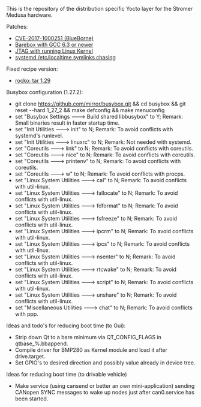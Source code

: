 This is the repository of the distribution specific Yocto layer for the Stromer Medusa hardware.

Patches:
- [CVE-2017-1000251 (BlueBorne)](https://git.kernel.org/pub/scm/linux/kernel/git/torvalds/linux.git/commit/?id=e860d2c904d1a9f38a24eb44c9f34b8f915a6ea3)
- [Barebox with GCC 6.3 or newer](http://lists.infradead.org/pipermail/barebox/2017-May/030156.html)
- [JTAG with running Linux Kernel](https://community.nxp.com/thread/376786)
- [systemd /etc/localtime symlinks chasing](https://github.com/tramseyer/meta-medusa-dist/tree/master/recipes-core/systemd/systemd/chase_symlinks_etc_localtime.patch)

Fixed recipe version:
- [rocko: tar 1.29](https://github.com/kraj/poky/commit/a38ab4ddb786b4d692d4ae891144da576cc190e3)

Busybox configuration (1.27.2):
- git clone https://github.com/mirror/busybox.git && cd busybox && git reset --hard 1_27_2 && make defconfig && make menuconfig
- set "Busybox Settings ---> Build shared libbusybox" to Y; Remark: Small binaries result in faster startup time.
- set "Init Utilities ---> init" to N; Remark: To avoid conflicts with systemd's runlevel.
- set "Init Utilities ---> linuxrc" to N; Remark: Not needed with systemd.
- set "Coreutils ---> link" to N; Remark: To avoid conflicts with coreutils.
- set "Coreutils ---> nice" to N; Remark: To avoid conflicts with coreutils.
- set "Coreutils ---> printenv" to N; Remark: To avoid conflicts with coreutils.
- set "Coreutils ---> w" to N; Remark: To avoid conflicts with procps.
- set "Linux System Utilities ---> cal" to N; Remark: To avoid conflicts with util-linux.
- set "Linux System Utilities ---> fallocate" to N; Remark: To avoid conflicts with util-linux.
- set "Linux System Utilities ---> fdformat" to N; Remark: To avoid conflicts with util-linux.
- set "Linux System Utilities ---> fsfreeze" to N; Remark: To avoid conflicts with util-linux.
- set "Linux System Utilities ---> ipcrm" to N; Remark: To avoid conflicts with util-linux.
- set "Linux System Utilities ---> ipcs" to N; Remark: To avoid conflicts with util-linux.
- set "Linux System Utilities ---> nsenter" to N; Remark: To avoid conflicts with util-linux.
- set "Linux System Utilities ---> rtcwake" to N; Remark: To avoid conflicts with util-linux.
- set "Linux System Utilities ---> script" to N; Remark: To avoid conflicts with util-linux.
- set "Linux System Utilities ---> unshare" to N; Remark: To avoid conflicts with util-linux.
- set "Miscellaneous Utilities ---> chat" to N; Remark: To avoid conflicts with ppp.

Ideas and todo's for reducing boot time (to Gui):
- Strip down Qt to a bare minimum via QT_CONFIG_FLAGS in qtbase_%.bbappend.
- Compile driver for BMP280 as Kernel module and load it after drive.target.
- Set GPIO's to desired direction and possibly value already in device tree.

Ideas for reducing boot time (to drivable vehicle)
- Make service (using cansend or better an own mini-application) sending CANopen SYNC messages to wake up nodes just after can0.service has been started.
